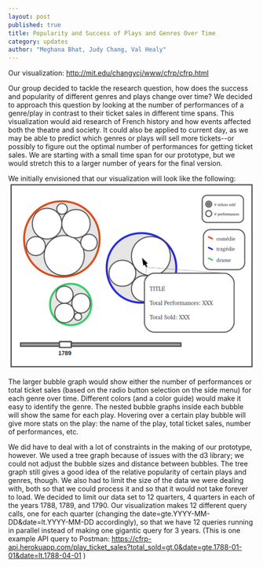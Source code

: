 ```yaml
---
layout: post
published: true
title: Popularity and Success of Plays and Genres Over Time
category: updates
author: "Meghana Bhat, Judy Chang, Val Healy"
---
```


Our visualization: http://mit.edu/changycj/www/cfrp/cfrp.html

Our group decided to tackle the research question, how does the success and popularity of different genres and plays change over time? We decided to approach this question by looking at the number of performances of a genre/play in contrast to their ticket sales in different time spans. This visualization would aid research of French history and how events affected both the theatre and society. It could also be applied to current day, as we may be able to predict which genres or plays will sell more tickets--or possibly to figure out the optimal number of performances for getting ticket sales. We are starting with a small time span for our prototype, but we would stretch this to a larger number of years for the final version.

We initially envisioned that our visualization will look like the following:
![CFRPgroupmockup.png](/_assets/CFRPgroupmockup.png)

The larger bubble graph would show either the number of performances or total ticket sales (based on the radio button selection on the side menu) for each genre over time. Different colors (and a color guide) would make it easy to identify the genre. The nested bubble graphs inside each bubble will show the same for each play. Hovering over a certain play bubble will give more stats on the play: the name of the play, total ticket sales, number of performances, etc.

We did have to deal with a lot of constraints in the making of our prototype, however. We used a tree graph because of issues with the d3 library; we could not adjust the bubble sizes and distance between bubbles. The tree graph still gives a good idea of the relative popularity of certain plays and genres, though. We also had to limit the size of the data we were dealing with, both so that we could process it and so that it would not take forever to load. We decided to limit our data set to 12 quarters, 4 quarters in each of the years 1788, 1789, and 1790. Our visualization makes 12 different query calls, one for each quarter (changing the date=gte.YYYY-MM-DD&date=lt.YYYY-MM-DD accordingly), so that we have 12 queries running in parallel instead of making one gigantic query for 3 years. (This is one example API query to Postman: https://cfrp-api.herokuapp.com/play_ticket_sales?total_sold=gt.0&date=gte.1788-01-01&date=lt.1788-04-01 )
